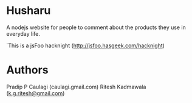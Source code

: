 Husharu
=======

A nodejs website for people to comment about the products they use
in everyday life.

`This is a jsFoo hacknight (http://jsfoo.hasgeek.com/hacknight)

Authors
=======

Pradip P Caulagi (caulagi.gmail.com)
Ritesh Kadmawala (k.g.ritesh@gmail.com)
